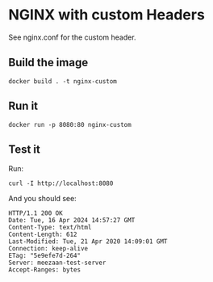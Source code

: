 # NGINX with custom Headers

See nginx.conf for the custom header.

## Build the image

```
docker build . -t nginx-custom
```

## Run it

```
docker run -p 8080:80 nginx-custom
```

## Test it

Run: 

```
curl -I http://localhost:8080
```

And you should see:
```
HTTP/1.1 200 OK
Date: Tue, 16 Apr 2024 14:57:27 GMT
Content-Type: text/html
Content-Length: 612
Last-Modified: Tue, 21 Apr 2020 14:09:01 GMT
Connection: keep-alive
ETag: "5e9efe7d-264"
Server: meezaan-test-server
Accept-Ranges: bytes
```




